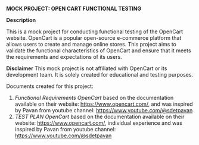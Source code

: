 **MOCK PROJECT: OPEN CART FUNCTIONAL TESTING**

**Description**

This is a mock project for conducting functional testing of the OpenCart website. OpenCart is a popular open-source e-commerce platform that allows users to create and manage online stores. This project aims to validate the functional characteristics of OpenCart and ensure that it meets the requirements and expectations of its users.

**Disclaimer**
This mock project is not affiliated with OpenCart or its development team. It is solely created for educational and testing purposes.

Documents created for this project:
1. _Functional Requirements OpenCart_ based on the documentation available on their website: https://www.opencart.com/, and was inspired by Pavan from youtube channel: https://www.youtube.com/@sdetpavan
2. _TEST PLAN OpenCart_ based on the documentation available on their website: https://www.opencart.com/, individual experience and was inspired by Pavan from youtube channel: https://www.youtube.com/@sdetpavan 


